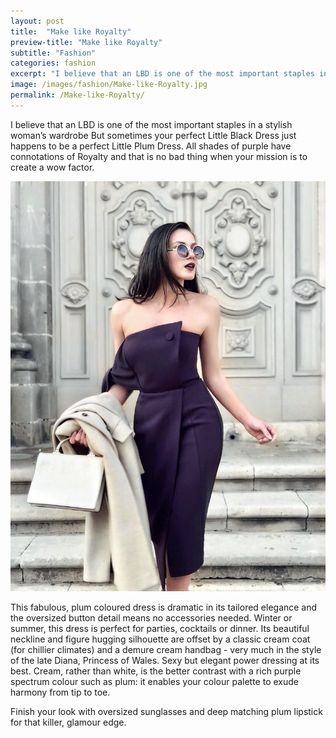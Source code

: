 ```yaml
---
layout: post
title:  "Make like Royalty"
preview-title: "Make like Royalty"
subtitle: "Fashion"
categories: fashion
excerpt: "I believe that an LBD is one of the most important staples in a stylish woman’s wardrobe But sometimes your perfect Little Black Dress just happens to be a perfect Little Plum Dress" 
image: /images/fashion/Make-like-Royalty.jpg
permalink: /Make-like-Royalty/
---
```


<div class="row justify-content-center">
<div class="col-10">
<p>I believe that an LBD is one of the most important staples in a stylish woman’s wardrobe But sometimes your perfect Little Black Dress just happens to be a perfect Little Plum Dress. All shades of purple have connotations of Royalty and that is no bad thing when your mission is to create a wow factor.</p>
<p><img src="/images/fashion/Make-like-Royalty.jpg" alt="Make-like-Royalty.jpg"></p>
<p>This fabulous, plum coloured dress is dramatic in its tailored elegance and the oversized button detail means no accessories needed. Winter or summer, this dress is perfect for parties, cocktails or dinner. Its beautiful neckline and figure hugging silhouette are offset by a classic cream coat (for chillier climates) and a demure cream handbag - very much in the style of the late Diana, Princess of Wales. Sexy but elegant power dressing at its best. Cream, rather than white, is the better contrast with a rich purple spectrum colour such as plum: it enables your colour palette to exude harmony from tip to toe.</p>
<p>Finish your look with oversized sunglasses  and deep matching plum lipstick for that killer, glamour edge.</p>
</div>
</div>